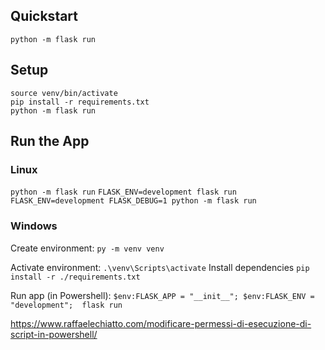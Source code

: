 ## Quickstart

`python -m flask run`

## Setup

``` virtualenv -p python3 venv
source venv/bin/activate
pip install -r requirements.txt
python -m flask run
```

## Run the App
### Linux

`python -m flask run`
`FLASK_ENV=development flask run`
`FLASK_ENV=development FLASK_DEBUG=1 python -m flask run`

### Windows

Create environment:
`py -m venv venv`

Activate environment:
`.\venv\Scripts\activate`
Install dependencies
`pip install -r ./requirements.txt`

Run app (in Powershell):
`$env:FLASK_APP = "__init__"; $env:FLASK_ENV = "development";  flask run`

https://www.raffaelechiatto.com/modificare-permessi-di-esecuzione-di-script-in-powershell/
